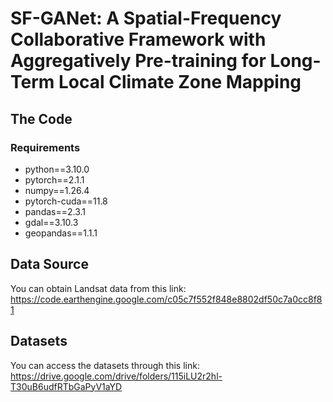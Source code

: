 # SF-GANet: A Spatial-Frequency Collaborative Framework with Aggregatively Pre-training for Long-Term Local Climate Zone Mapping

## The Code

### Requirements

- python==3.10.0
- pytorch==2.1.1
- numpy==1.26.4
- pytorch-cuda==11.8
- pandas==2.3.1
- gdal==3.10.3
- geopandas==1.1.1

## Data Source

You can obtain Landsat data from this link:
https://code.earthengine.google.com/c05c7f552f848e8802df50c7a0cc8f81

## Datasets

You can access the datasets through this link:
https://drive.google.com/drive/folders/115iLU2r2hl-T30uB6udfRTbGaPyV1aYD
